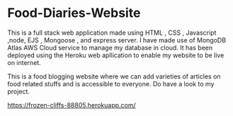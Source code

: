 # Food-Diaries-Website

This is a full stack web application made using HTML , CSS , Javascript ,node, EJS , Mongoose , and express server. 
I have made use of MongoDB Atlas AWS Cloud service to manage my database in cloud.
It has been deployed using the Heroku web apllication to enable my website to be live on internet.

This is a food blogging website where we can add varieties of articles on food related stuffs and is accessible to everyone.
Do have a look to my project.

https://frozen-cliffs-88805.herokuapp.com/
